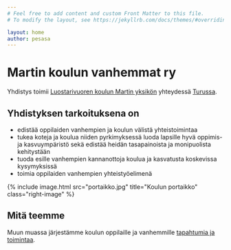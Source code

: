 ```yaml
---
# Feel free to add content and custom Front Matter to this file.
# To modify the layout, see https://jekyllrb.com/docs/themes/#overriding-theme-defaults

layout: home
author: pesasa
---
```


Martin koulun vanhemmat ry
===========================

Yhdistys toimii [Luostarivuoren koulun Martin yksikön][Martin koulu] yhteydessä [Turussa][Turku].

Yhdistyksen tarkoituksena on
------------------------------

- edistää oppilaiden vanhempien ja koulun välistä yhteistoimintaa
- tukea koteja ja koulua niiden pyrkimyksessä luoda lapsille hyvä oppimis- ja kasvuympäristö sekä edistää heidän tasapainoista ja monipuolista kehitystään
- tuoda esille vanhempien kannanottoja koulua ja kasvatusta koskevissa kysymyksissä
- toimia oppilaiden vanhempien yhteistyöelimenä

{% include image.html
   src="portaikko.jpg"
   title="Koulun portaikko"
   class="right-image"
%}


Mitä teemme
--------------

Muun muassa järjestämme koulun oppilaille ja vanhemmille [tapahtumia ja toimintaa](toiminta.html).

<!--
Tähän tulevat automaattisesti linkit ajankohtaisiin asioihin.
-->

[Martin koulu]: https://blog.edu.turku.fi/martti/
[Turku]: https://www.turku.fi/
